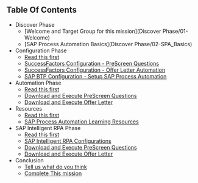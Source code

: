 ## Table Of Contents

<!-- disco-toc-start -->
- Discover Phase
  - [Welcome and Target Group for this mission](Discover Phase/01-Welcome)
  - [SAP Process Automation Basics](Discover Phase/02-SPA_Basics)
- Configuration Phase
  - [Read this first](Configuration/01_Read_first)
  - [SuccessFactors Configuration - PreScreen Questions](Configuration/02_SF_PreScreen_Questions)
  - [SuccessFactors Configuration - Offer Letter Automation](Configuration/03_SF_Offer_Letter)
  - [SAP BTP Configuration - Setup SAP Process Automation](Configuration/04_SPA_Setup)
- Automation Phase
  - [Read this first](Automation/01_Read_first)
  - [Download and Execute PreScreen Questions](Automation/02_download_prescreen_questions)
  - [Download and Execute Offer Letter](Automation/03_download_offer_letter)
- Resources
  - [Read this first](Resources/01_Read_first)
  - [SAP Process Automation Learning Resources](Resources/02_learning)
- SAP Intelligent RPA Phase
  - [Read this first](RPA/01_Read_first)
  - [SAP Intelligent RPA Configurations](RPA/02_rpa_setup)
  - [Download and Execute PreScreen Questions](RPA/03_download_prescreen_questions)
  - [Download and Execute Offer Letter](RPA/04_download_offer_letter)
- Conclusion
  - [Tell  us what do you think](Conclusion/01_feedback)
  - [Complete This mission](Conclusion/02_Complete)
<!-- disco-toc-end -->


